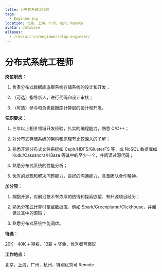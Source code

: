 ```yaml
---
title: 分布式系统工程师
tags:
  - Engineering
location: 北京，上海，广州，杭州，Remote
avatar: database
aliases:
  - /recruit-cn/engineer/olap-engineer/
---
```


# 分布式系统工程师

**岗位职责：**

1. 负责分布式数据库底层系统存储系统的设计和开发；

2. （可选）指导新人，进行代码和设计审核；

3. （可选）参与和负责数据库计算层的设计和开发。

**任职要求：**

1. 三年以上相关领域开发经验，扎实的编程能力，熟悉 C/C++；

2. 对分布式存储系统的架构和原理有比较深入的了解；

3. 熟悉开源分布式文件系统如 Ceph/HDFS/GlusterFS 等，或 NoSQL 数据库如 Kudu/Cassandra/HBase 等其中的至少一个，并阅读过源代码；

4. 熟悉分布式系统的性能分析；

5. 优秀的发现和解决问题能力，良好的沟通能力，具备团队合作精神。

**加分项：**

1. 拥抱开源，对前沿技术有浓厚的热情和探索欲望，有开源项目经历；

2. 熟悉分布式计算引擎或数据库，例如 Spark/Greenplumn/Clickhouse，并阅读过其中的源码；

3. 熟悉分布式系统性能调优。


**待遇：**

20K - 40K + 期权，13薪 + 奖金，优秀者可面议

**工作地点：**

北京，上海，广州，杭州，特别优秀可 Remote
